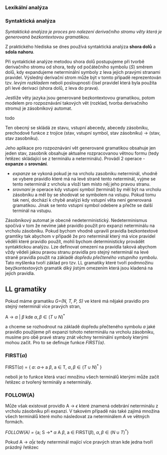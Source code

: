 
### Lexikální analýza

### Syntaktická analýza

*Syntaktická analýza je proces pro nalezení derivačního stromu věty která je generovaná bezkontextovou gramatikou.*

Z praktického hlediska se dnes používá syntaktická analýza **shora dolů** a **sdola nahoru**.

Při syntaktické analýze metodou shora dolů postupujeme při tvorbě derivačního stromu od shora, tedy od počátečního
symbolu (*S*) směrem dolů, kdy expandujeme neterminální symboly z leva jejich pravými stranami pravidel.
Výsledný derivační strom může být v tomto
případě reprezentován tzv. *levým rozkladem* neboli posloupnosti čísel pravidel která byla použita při
levé derivaci (shora dolů, z leva do prava).

Jestliže věty jazyka jsou generované bezkontextovou gramatikou, potom modelem pro rozpoznávání takových vět
(rozklad, tvorba derivačního stromu) je zásobníkový automat. 

todo

Ten obecný se skládá ze stavu, vstupní abecedy, abecedy zásobníku, prechodové funkce z trojice (stav, vstupní symbol, stav zásobníku) -> (stav, stav zasobníku).

Jeho aplikace pro rozpoznávání vět generované gramatikou obsahuje jen jeden stav, zasobnik obsahuje aktualne rozpracovanou větnou formu (tedy
řetězec skládající se z terminálu a neterminálu). Provádí
2 operace - **expanze** a **srovnání**. 
* *expanze* se vykoná pokud je na vrcholu zasobniku neterminál, vhodně se vybere pravidlo
které má na levé straně tento neterminál, vyjme se tento neterminál z vrcholu a vloží tam místo něj jeho pravou stranu. 
* *srovnani* je operace kdy vstupní symbol (terminál) by měl být na vrcholu zásobníku a měl by se shodovat se symbolem
na vstupu. Pokud tomu tak není, dochází k chybě analýzi kdy vstupní věta není generovaná gramatikou. Jinak se tento vstupní symbol odebere a přečte se další terminál na vstupu. 

Zásobníkový automat je obecně nedeterministický. Nedeterminismus spočívá v tom že nevíme jaké
pravidlo použít pro expanzi neterminálu na vrcholu zásobníku. Pokud bychom vhodně upravili pravidla bezkontextové gramtiky
tak abychom v případě že pro neterminál který má více pravidel věděli které pravidlo použít, mohli bychom deterministicky
provádět syntaktickou analýzu. Lze definovat omezení na pravidla taková abychom vždy vědeli jakou pravou stranu pravidla
pro stejný neterminál na levé straně pravidla použít na základě *dopředu přečteného vstupního symbolu*. Tato myšlenka
tvoří základ pro tzv. LL gramatiky které tvoří podmnožinu beyźkontextových gramatik díký jistým omezením která jsou
kladená na jejich pravidla.

## LL gramatiky

Pokud máme gramatiku *G=(N, T, P, S)* ve které má nějaké pravidlo pro stejný neterminál více pravých stran,

A &rarr; $\alpha$ | $\beta$ kde $\alpha, \beta \in (T \cup N)^*$

a chceme se rozhodnout na základě dopředu přečteného symbolu *a* jaké pravidlo použijeme při expanzi
tohoto neterminálu na vrcholu zásobníku, musíme pro obě pravé strany znát věchny terminální symboly
kterými mohou začít. Pro to se definuje funkce *FIRST($\alpha$)*.

### FIRST($\alpha$)

FIRST($\alpha$) = { *a*: $\alpha$&rarr; a $\beta$, a $\in$ T, $\alpha,\beta \in (T \cup N)^*$ }

neboli je to funkce která vrací množinu všech terminálů kterými může začít řetězec $\alpha$ tvořený
terminály a neterminály.

### FOLLOW(A)

Může však existovat providlo A &rarr; $\epsilon$ které znamená odebrání neterminálu
z vrcholu zásobníku při expanzi. V takovém případě nás také zajímá množina všech terminálů
které moho následovat za neterminálem *A* ve větných formách.

*FOLLOW(A) =* {a; S &rarr;* $\alpha$ A $\beta$, a $\in$ FIRST($\beta$), $\alpha, \beta \in (N \cup T)^*$}

Pokud 
A &rarr; $\alpha | \epsilon$ tedy neterminál mající více pravých stran kde jedna tvoří prázdný řetězec



